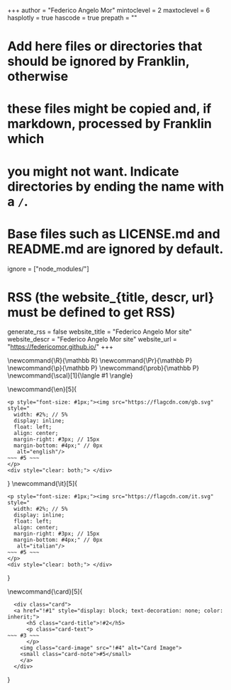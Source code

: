<!-- Add here global page variables to use throughout your website. -->
+++
author = "Federico Angelo Mor"
mintoclevel = 2
maxtoclevel = 6
hasplotly = true
hascode = true
prepath = ""

# Add here files or directories that should be ignored by Franklin, otherwise
# these files might be copied and, if markdown, processed by Franklin which
# you might not want. Indicate directories by ending the name with a `/`.
# Base files such as LICENSE.md and README.md are ignored by default.
ignore = ["node_modules/"]

# RSS (the website_{title, descr, url} must be defined to get RSS)
generate_rss = false
website_title = "Federico Angelo Mor site"
website_descr = "Federico Angelo Mor site"
website_url   = "https://federicomor.github.io/"
+++


<!-- Add here global latex commands to use throughout your pages. -->
\newcommand{\R}{\mathbb R}
\newcommand{\Pr}{\mathbb P}
\newcommand{\p}{\mathbb P}
\newcommand{\prob}{\mathbb P}
\newcommand{\scal}[1]{\langle #1 \rangle}

\newcommand{\en}[5]{
~~~ 
<p style="font-size: #1px;"><img src="https://flagcdn.com/gb.svg" style="
  width: #2%; // 5%
  display: inline; 
  float: left;
  align: center;
  margin-right: #3px; // 15px 
  margin-bottom: #4px;" // 0px
   alt="english"/> 
~~~ #5 ~~~ 
</p>
<div style="clear: both;"> </div>
~~~ 
}
\newcommand{\it}[5]{
~~~ 
<p style="font-size: #1px;"><img src="https://flagcdn.com/it.svg" style="
  width: #2%; // 5%
  display: inline; 
  float: left;
  align: center;
  margin-right: #3px; // 15px 
  margin-bottom: #4px;" // 0px
   alt="italian"/> 
~~~ #5 ~~~ 
</p>
<div style="clear: both;"> </div>
~~~ 
}


\newcommand{\card}[5]{
~~~ 
  <div class="card">
  <a href="!#1" style="display: block; text-decoration: none; color: inherit;">
      <h5 class="card-title">!#2</h5>
      <p class="card-text">
~~~ #3 ~~~
      </p>
    <img class="card-image" src="!#4" alt="Card Image">
    <small class="card-note">#5</small>
    </a>
  </div>
~~~ 
}
